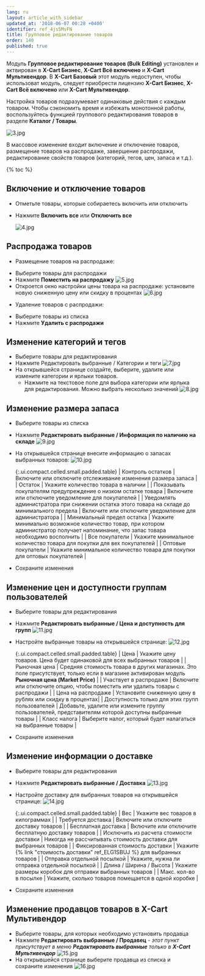 ```yaml
---
lang: ru
layout: article_with_sidebar
updated_at: '2018-06-07 00:28 +0400'
identifier: ref_4js5MsFN
title: Групповое редактирование товаров
order: 140
published: true
---
```

Модуль **Групповое редактирование товаров (Bulk Editing)** установлен и актвирован в **X-Cart Бизнес**, **X-Cart Всё включено** и **X-Cart Мультивендор**. В **X-Cart Базовый** этот модуль недоступен, чтобы использоват модуль, следует приобрести лицензию  **X-Cart Бизнес**, **X-Cart Всё включено** или **X-Cart Мультивендор**.

Настройка товаров подразумевает одинаковые действия с каждым товаром. Чтобы сэкономить время и избежать монотонной работы, воспользуйтесь функцией группового редактирования товаров в разделе **Каталог / Товары**.

![3.jpg]({{site.baseurl}}/attachments/ref_4js5MsFN/3.jpg)

В массовое изменение входит включение и отключение товаров, размещение товаров на распродаже, завершение распродажи, редактирование свойств товаров (категорий, тегов, цен, запаса и т.д.).

{% toc %}

## Включение и отключение товаров

* Отметьте товары, которые собираетесь включить или отключить
* Нажмите **Включить все** или **Отключить все**

  ![4.jpg]({{site.baseurl}}/attachments/ref_4js5MsFN/4.jpg)

## Распродажа товаров

 - Размещение товаров на распродаже:
* Выберите товары для распродажи
* Нажмите **Поместить на распродажу**
  ![5.jpg]({{site.baseurl}}/attachments/ref_4js5MsFN/5.jpg)
* Откроется окно настройки цены товара на распродаже: установите новую сниженную цену или скидку в процентах
  ![6.jpg]({{site.baseurl}}/attachments/ref_4js5MsFN/6.jpg)
 
- Удаление товаров с распродажи:
* Выберите товары из списка
* Нажмите **Удалить с распродажи** 

## Изменение категорий и тегов

* Выберите товары для редактирования
* Нажмите Редактировать выбранные / Категории и теги
  ![7.jpg]({{site.baseurl}}/attachments/ref_4js5MsFN/7.jpg)
* На открывшейся странице создайте, выберите, удалите или измените категории и ярлыки товаров.
  * Нажмите на текстовое поле для выбора категории или ярлыка для редактирования. Можно выбрать несколько значений
  ![8.jpg]({{site.baseurl}}/attachments/ref_4js5MsFN/8.jpg)

## Изменение размера запаса

* Выберите товары из списка
* Нажмите **Редактировать выбранные / Информация по наличию на складе** 
  ![9.jpg]({{site.baseurl}}/attachments/ref_4js5MsFN/9.jpg)
* На открывшейся странице внесите информацию о запасах выбранных товаров:
  ![10.jpg]({{site.baseurl}}/attachments/ref_4js5MsFN/10.jpg)
  
  {:.ui.compact.celled.small.padded.table}
  | Контроль остатков | Включите или отключите отслеживание изменения размера запаса |
  | Остаток | Укажите количество товара в наличии |
  | Показывать покупателям предупреждение о низком остатке товара | Включите или отключите уведомление для покупателей |
  | Уведомлять администратора при снижении остатка этого товара на складе до минимального предела | Включите или отключите уведомление для администратора |
  | Минимальный предел остатка | Укажите минимально возможное количество товар, при котором администратор получает напоминание, что запас товара необходимо восполнить |
  | Все покупатели | Укажите минимальное количество товара для покупки для вех покупателей |
  | Оптовые покупатели | Укажите минимальное количество товара для покупки для оптовых покупателей |

* Сохраните изменения 

## Изменение цен и доступности группам пользователей

* Выберите товары для редактирования
* Нажмите **Редактировать выбранные / Цена и доступность для групп**
  ![11.jpg]({{site.baseurl}}/attachments/ref_4js5MsFN/11.jpg)
* Настройте выбранные товары на открывшейся странице:
  ![12.jpg]({{site.baseurl}}/attachments/ref_4js5MsFN/12.jpg)
  
  {:.ui.compact.celled.small.padded.table}
  | Цена | Укажите цену товаров. Цена будет одинаковой для всех выбранных товаров |
  | Рыночная цена | Средняя стоимость товара в других магазинах. Это поле присутствует, только если в магазине активирован модуль **Рыночная цена (Market Price)** |
  | Участвует в распродаже | Включите или отключите опцию, чтобы поместить или удалить товары с распродажи |
  | Цена на распродаже | Установите сниженную цену в рублях или скидку в процентах|
  | Доступность только для этих групп пользователей | Добавьте, удалите или измените группу пользователей, представителям которой доступны выбранные товары |
  | Класс налога | Выберите налог, который будет налагаться на выбранные товары |

* Сохраните изменения 

## Изменение информации о доставке

* Выберите товары для редактирования
* Нажмите **Редактировать выбранные / Доставка** 
  ![13.jpg]({{site.baseurl}}/attachments/ref_4js5MsFN/13.jpg)
* Настройте доставку для выбранных товаров на открывшейся странице:
  ![14.jpg]({{site.baseurl}}/attachments/ref_4js5MsFN/14.jpg)
  
  {:.ui.compact.celled.small.padded.table}
  | Вес | Укажите вес товаров в килограммах |
  | Требуется доставка | Включите или отключите доставку товаров |
  | Бесплатная доставка | Включите или отключите бесплатную доставку товаров |
  | Исключить из расчета стоимости доставки | Никогда не рассчитывать стоимость доставки для выбранных товаров |
  | Фиксированная стоимость доставки | Укажите {% link "стоимость доставки" ref_ELG1SBUJ %} для выбранных товаров |
  | Отправка отдельной посылкой | Укажите, нужна ли отправка отдельной посылкой |
  | Длина / Ширина / Высота | Укажите размеры коробок для отправки выбранных товаров |
  | Макс. кол-во в посылке | Укажите, сколько товаров помещается в одной коробке |

* Сохраните изменения

## Изменение продавцов товаров в X-Cart Мультивендор

* Выберите товары, для которых необходимо установить продавца
* Нажмите **Редактировать выбранные / Продавец** - _этот пункт присутствует в меню **Редактировать выбранные** только в **X-Cart Мультивендор**_
  ![15.jpg]({{site.baseurl}}/attachments/ref_4js5MsFN/15.jpg)
* На открывшейся странице выберите продавца из списка и сохраните изменения
  ![16.jpg]({{site.baseurl}}/attachments/ref_4js5MsFN/16.jpg)

